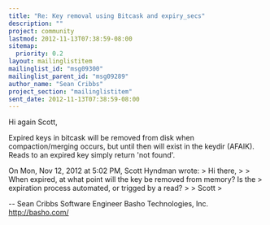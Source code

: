 ```yaml
---
title: "Re: Key removal using Bitcask and expiry_secs"
description: ""
project: community
lastmod: 2012-11-13T07:38:59-08:00
sitemap:
  priority: 0.2
layout: mailinglistitem
mailinglist_id: "msg09300"
mailinglist_parent_id: "msg09289"
author_name: "Sean Cribbs"
project_section: "mailinglistitem"
sent_date: 2012-11-13T07:38:59-08:00
---
```



Hi again Scott,

Expired keys in bitcask will be removed from disk when
compaction/merging occurs, but until then will exist in the keydir
(AFAIK). Reads to an expired key simply return 'not found'.

On Mon, Nov 12, 2012 at 5:02 PM, Scott Hyndman  wrote:
&gt; Hi there,
&gt;
&gt; When expired, at what point will the key be removed from memory? Is the
&gt; expiration process automated, or trigged by a read?
&gt;
&gt; Scott
&gt;


-- 
Sean Cribbs 
Software Engineer
Basho Technologies, Inc.
http://basho.com/

